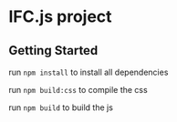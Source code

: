 # IFC.js project

## Getting Started

run `npm install` to install all dependencies

run `npm build:css` to compile the css

run `npm build` to build the js